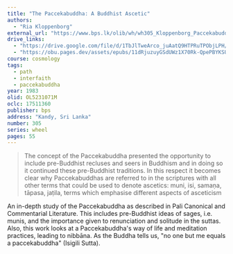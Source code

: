 ```yaml
---
title: "The Paccekabuddha: A Buddhist Ascetic"
authors:
  - "Ria Kloppenborg"
external_url: "https://www.bps.lk/olib/wh/wh305_Kloppenborg_Paccekabuddha-Concept-In-Pali-Canon-Commentary.html"
drive_links:
  - "https://drive.google.com/file/d/1TbJlTweArco_juAatQ9HTPRuTPObjLPH/view?usp=drive_link"
  - "https://obu.pages.dev/assets/epubs/11dRjuzuyGSdUWz1X70Rk-QpePBYKSUF7.epub"
course: cosmology
tags:
  - path
  - interfaith
  - paccekabuddha
year: 1983
olid: OL5231071M
oclc: 17511360
publisher: bps
address: "Kandy, Sri Lanka"
number: 305
series: wheel
pages: 55
---
```


> The concept of the Paccekabuddha presented the
opportunity to include pre-Buddhist recluses and seers in
Buddhism and in doing so it continued these pre-Buddhist
traditions. In this respect it becomes clear why
Paccekabuddhas are referred to in the scriptures with all
other terms that could be used to denote ascetics: muni, isi,
samaṇa, tāpasa, jaṭila, terms which emphasise different
aspects of asceticism

An in-depth study of the Paccekabuddha as described in Pali Canonical and Commentarial Literature.
This includes pre-Buddhist ideas of sages, i.e. munis, and the importance given to renunciation and solitude in the suttas.
Also, this work looks at a Paccekabuddha's way of life and meditation practices, leading to nibbāna. As the Buddha tells us, "no one but me equals a paccekabuddha" (Isigili Sutta). 
